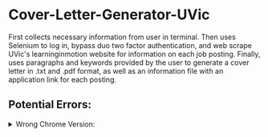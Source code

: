 # Cover-Letter-Generator-UVic
First collects necessary information from user in terminal. Then uses Selenium to log in, bypass duo two factor authentication, and web scrape UVic's learninginmotion website for information on each job posting. Finally, uses paragraphs and keywords provided by the user to generate a cover letter in .txt and .pdf format, as well as an information file with an application link for each posting.

## Potential Errors:
  <details>
  <summary>Wrong Chrome Version:</summary>
  
  <img width="1267" height="609" alt="image" src="https://github.com/user-attachments/assets/4a22b0ef-b7f6-47b6-8f6f-5ea254c259a5" />

  Google Chrome is the wrong version. To fix this, open a new tab, then click the vertical three dots in the top right.
  
  <img width="1920" height="1035" alt="image" src="https://github.com/user-attachments/assets/17479296-06fd-40cf-96d0-03b8578446df" />

  Then click the settings option

  <img width="296" height="691" alt="image" src="https://github.com/user-attachments/assets/af61b3fe-4207-4a00-befa-130fcfce04a0" />

  Then click "About Chrome"

  <img width="1865" height="706" alt="image" src="https://github.com/user-attachments/assets/794b7458-42d5-4337-a6b3-22d665021d25" />

  Relaunch, or if you get an error, uninstall and reinstall

  <img width="762" height="557" alt="image" src="https://github.com/user-attachments/assets/c32cdc8a-deae-42b2-af02-e9f41cfa8f60" />
  </details>
